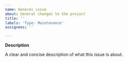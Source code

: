 ```yaml
---
name: General issue
about: General changes to the project
title: ''
labels: 'Type: Maintenance'
assignees: ''

---
```


**Description**

A clear and concise description of what this issue is about.

